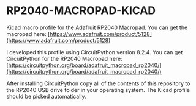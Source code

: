 # RP2040-MACROPAD-KICAD

Kicad macro profile for the Adafruit RP2040 Macropad. You can get the macropad here: [https://www.adafruit.com/product/5128](https://www.adafruit.com/product/5128)

I developed this profile using CircuitPython version 8.2.4. You can get CircuitPython for the RP2040 Macropad here: [https://circuitpython.org/board/adafruit_macropad_rp2040/](https://circuitpython.org/board/adafruit_macropad_rp2040/)

After installing CircuitPython copy all of the contents of this repository to the RP2040 USB drive folder in your operating system. The Kicad profile should be picked automatically.
